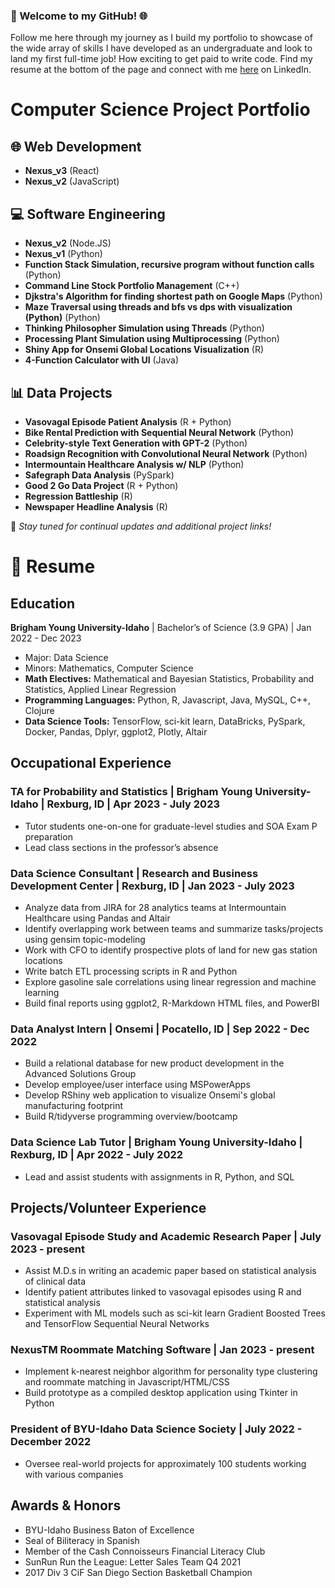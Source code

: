 ### 🚀 Welcome to my GitHub! 🌐

Follow me here through my journey as I build my portfolio to showcase of the wide array of skills I have developed as an undergraduate and look to land my first full-time job! How exciting to get paid to write code. Find my resume at the bottom of the page and connect with me [here](http://www.linkedin.com/in/bridg3r) on LinkedIn.

# Computer Science Project Portfolio

## 🌐 Web Development
- **Nexus_v3** (React)
- **Nexus_v2** (JavaScript)

## 💻 Software Engineering
- **Nexus_v2** (Node.JS)
- **Nexus_v1** (Python)
- **Function Stack Simulation, recursive program without function calls** (Python)
- **Command Line Stock Portfolio Management** (C++)
- **Djkstra's Algorithm for finding shortest path on Google Maps** (Python)
- **Maze Traversal using threads and bfs vs dps with visualization (Python)** (Python)
- **Thinking Philosopher Simulation using Threads** (Python)
- **Processing Plant Simulation using Multiprocessing** (Python)
- **Shiny App for Onsemi Global Locations Visualization** (R)
- **4-Function Calculator with UI** (Java)

## 📊 Data Projects
- **Vasovagal Episode Patient Analysis** (R + Python)
- **Bike Rental Prediction with Sequential Neural Network** (Python)
- **Celebrity-style Text Generation with GPT-2** (Python)
- **Roadsign Recognition with Convolutional Neural Network** (Python)
- **Intermountain Healthcare Analysis w/ NLP** (Python)
- **Safegraph Data Analysis** (PySpark)
- **Good 2 Go Data Project** (R + Python)
- **Regression Battleship** (R)
- **Newspaper Headline Analysis** (R)

🎨 *Stay tuned for continual updates and additional project links!*



# 📄 Resume

## Education
**Brigham Young University-Idaho** | Bachelor’s of Science (3.9 GPA) | Jan 2022 - Dec 2023
- Major: Data Science
- Minors: Mathematics, Computer Science
- **Math Electives:** Mathematical and Bayesian Statistics, Probability and Statistics, Applied Linear Regression
- **Programming Languages:** Python, R, Javascript, Java, MySQL, C++, Clojure
- **Data Science Tools:** TensorFlow, sci-kit learn, DataBricks, PySpark, Docker, Pandas, Dplyr, ggplot2, Plotly, Altair

## Occupational Experience
### TA for Probability and Statistics | Brigham Young University-Idaho | Rexburg, ID | Apr 2023 - July 2023
- Tutor students one-on-one for graduate-level studies and SOA Exam P preparation
- Lead class sections in the professor’s absence

### Data Science Consultant | Research and Business Development Center | Rexburg, ID | Jan 2023 - July 2023
- Analyze data from JIRA for 28 analytics teams at Intermountain Healthcare using Pandas and Altair
- Identify overlapping work between teams and summarize tasks/projects using gensim topic-modeling
- Work with CFO to identify prospective plots of land for new gas station locations
- Write batch ETL processing scripts in R and Python
- Explore gasoline sale correlations using linear regression and machine learning
- Build final reports using ggplot2, R-Markdown HTML files, and PowerBI

### Data Analyst Intern | Onsemi | Pocatello, ID | Sep 2022 - Dec 2022
- Build a relational database for new product development in the Advanced Solutions Group
- Develop employee/user interface using MSPowerApps
- Develop RShiny web application to visualize Onsemi's global manufacturing footprint
- Build R/tidyverse programming overview/bootcamp

### Data Science Lab Tutor | Brigham Young University-Idaho | Rexburg, ID | Apr 2022 - July 2022
- Lead and assist students with assignments in R, Python, and SQL

## Projects/Volunteer Experience
### Vasovagal Episode Study and Academic Research Paper | July 2023 - present
- Assist M.D.s in writing an academic paper based on statistical analysis of clinical data
- Identify patient attributes linked to vasovagal episodes using R and statistical analysis
- Experiment with ML models such as sci-kit learn Gradient Boosted Trees and TensorFlow Sequential Neural Networks

### NexusTM Roommate Matching Software | Jan 2023 - present
- Implement k-nearest neighbor algorithm for personality type clustering and roommate matching in Javascript/HTML/CSS
- Build prototype as a compiled desktop application using Tkinter in Python

### President of BYU-Idaho Data Science Society | July 2022 - December 2022
- Oversee real-world projects for approximately 100 students working with various companies

## Awards & Honors
- BYU-Idaho Business Baton of Excellence
- Seal of Biliteracy in Spanish
- Member of the Cash Connoisseurs Financial Literacy Club
- SunRun Run the League: Letter Sales Team Q4 2021
- 2017 Div 3 CiF San Diego Section Basketball Champion

